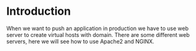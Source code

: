 # Introduction

When we want to push an application in production we have to use web server to create virtual hosts with domain. There are some different web servers, here we will see how to use Apache2 and NGINX.

